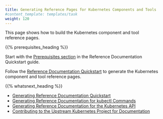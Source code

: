 ```yaml
---
title: Generating Reference Pages for Kubernetes Components and Tools
#content_template: templates/task
weight: 120
---
```


<!-- overview -->

This page shows how to build the Kubernetes component and tool reference pages.



{{% prerequisites_heading %}}

Start with the [Prerequisites section](/docs/contribute/generate-ref-docs/quickstart/#before-you-begin)
in the Reference Documentation Quickstart guide.



<!-- steps -->

Follow the [Reference Documentation Quickstart](/docs/contribute/generate-ref-docs/quickstart/)
to generate the Kubernetes component and tool reference pages.



{{% whatsnext_heading %}}

* [Generating Reference Documentation Quickstart](/docs/contribute/generate-ref-docs/quickstart/)
* [Generating Reference Documentation for kubectl Commands](/docs/contribute/generate-ref-docs/kubectl/)
* [Generating Reference Documentation for the Kubernetes API](/docs/contribute/generate-ref-docs/kubernetes-api/)
* [Contributing to the Upstream Kubernetes Project for Documentation](/docs/contribute/generate-ref-docs/contribute-upstream/)



